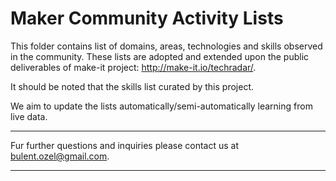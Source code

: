 # Maker Community Activity Lists
This folder contains list of domains, areas, technologies and skills observed in the community. These lists are adopted and extended upon the public deliverables of make-it project:  http://make-it.io/techradar/.

It should be noted that the skills list curated by this project.

We aim to update the lists automatically/semi-automatically learning from live data.

-------------------------------------

Fur further questions and inquiries please contact us at bulent.ozel@gmail.com.

-------------------------------------
